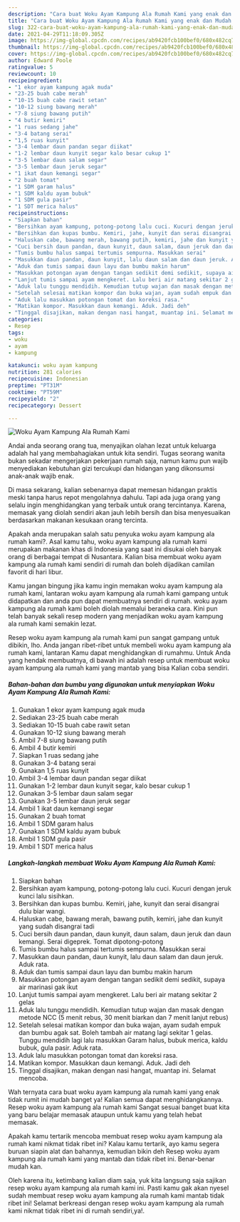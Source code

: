 ```yaml
---
description: "Cara buat Woku Ayam Kampung Ala Rumah Kami yang enak dan Mudah Dibuat"
title: "Cara buat Woku Ayam Kampung Ala Rumah Kami yang enak dan Mudah Dibuat"
slug: 322-cara-buat-woku-ayam-kampung-ala-rumah-kami-yang-enak-dan-mudah-dibuat
date: 2021-04-29T11:18:09.305Z
image: https://img-global.cpcdn.com/recipes/ab9420fcb100bef0/680x482cq70/woku-ayam-kampung-ala-rumah-kami-foto-resep-utama.jpg
thumbnail: https://img-global.cpcdn.com/recipes/ab9420fcb100bef0/680x482cq70/woku-ayam-kampung-ala-rumah-kami-foto-resep-utama.jpg
cover: https://img-global.cpcdn.com/recipes/ab9420fcb100bef0/680x482cq70/woku-ayam-kampung-ala-rumah-kami-foto-resep-utama.jpg
author: Edward Poole
ratingvalue: 5
reviewcount: 10
recipeingredient:
- "1 ekor ayam kampung agak muda"
- "23-25 buah cabe merah"
- "10-15 buah cabe rawit setan"
- "10-12 siung bawang merah"
- "7-8 siung bawang putih"
- "4 butir kemiri"
- "1 ruas sedang jahe"
- "3-4 batang serai"
- "1,5 ruas kunyit"
- "3-4 lembar daun pandan segar diikat"
- "1-2 lembar daun kunyit segar kalo besar cukup 1"
- "3-5 lembar daun salam segar"
- "3-5 lembar daun jeruk segar"
- "1 ikat daun kemangi segar"
- "2 buah tomat"
- "1 SDM garam halus"
- "1 SDM kaldu ayam bubuk"
- "1 SDM gula pasir"
- "1 SDT merica halus"
recipeinstructions:
- "Siapkan bahan"
- "Bersihkan ayam kampung, potong-potong lalu cuci. Kucuri dengan jeruk kunci lalu sisihkan."
- "Bersihkan dan kupas bumbu. Kemiri, jahe, kunyit dan serai disangrai dulu biar wangi."
- "Haluskan cabe, bawang merah, bawang putih, kemiri, jahe dan kunyit yang sudah disangrai tadi"
- "Cuci bersih daun pandan, daun kunyit, daun salam, daun jeruk dan daun kemangi. Serai digeprek. Tomat dipotong-potong"
- "Tumis bumbu halus sampai tertumis sempurna. Masukkan serai"
- "Masukkan daun pandan, daun kunyit, lalu daun salam dan daun jeruk. Aduk rata."
- "Aduk dan tumis sampai daun layu dan bumbu makin harum"
- "Masukkan potongan ayam dengan tangan sedikit demi sedikit, supaya air marinasi gak ikut"
- "Lanjut tumis sampai ayam mengkeret. Lalu beri air matang sekitar 2 gelas"
- "Aduk lalu tunggu mendidih. Kemudian tutup wajan dan masak dengan metode NCC (5 menit rebus, 30 menit biarkan dan 7 menit lanjut rebus)"
- "Setelah selesai matikan kompor dan buka wajan, ayam sudah empuk dan bumbu agak sat. Boleh tambah air matang lagi sekitar 1 gelas. Tunggu mendidih lagi lalu masukkan Garam halus, bubuk merica, kaldu bubuk, gula pasir. Aduk rata."
- "Aduk lalu masukkan potongan tomat dan koreksi rasa."
- "Matikan kompor. Masukkan daun kemangi. Aduk. Jadi deh"
- "Tinggal disajikan, makan dengan nasi hangat, muantap ini. Selamat mencoba."
categories:
- Resep
tags:
- woku
- ayam
- kampung

katakunci: woku ayam kampung 
nutrition: 281 calories
recipecuisine: Indonesian
preptime: "PT31M"
cooktime: "PT59M"
recipeyield: "2"
recipecategory: Dessert

---
```



![Woku Ayam Kampung Ala Rumah Kami](https://img-global.cpcdn.com/recipes/ab9420fcb100bef0/680x482cq70/woku-ayam-kampung-ala-rumah-kami-foto-resep-utama.jpg)

Andai anda seorang orang tua, menyajikan olahan lezat untuk keluarga adalah hal yang membahagiakan untuk kita sendiri. Tugas seorang  wanita bukan sekadar mengerjakan pekerjaan rumah saja, namun kamu pun wajib menyediakan kebutuhan gizi tercukupi dan hidangan yang dikonsumsi anak-anak wajib enak.

Di masa  sekarang, kalian sebenarnya dapat memesan hidangan praktis meski tanpa harus repot mengolahnya dahulu. Tapi ada juga orang yang selalu ingin menghidangkan yang terbaik untuk orang tercintanya. Karena, memasak yang diolah sendiri akan jauh lebih bersih dan bisa menyesuaikan berdasarkan makanan kesukaan orang tercinta. 



Apakah anda merupakan salah satu penyuka woku ayam kampung ala rumah kami?. Asal kamu tahu, woku ayam kampung ala rumah kami merupakan makanan khas di Indonesia yang saat ini disukai oleh banyak orang di berbagai tempat di Nusantara. Kalian bisa membuat woku ayam kampung ala rumah kami sendiri di rumah dan boleh dijadikan camilan favorit di hari libur.

Kamu jangan bingung jika kamu ingin memakan woku ayam kampung ala rumah kami, lantaran woku ayam kampung ala rumah kami gampang untuk didapatkan dan anda pun dapat membuatnya sendiri di rumah. woku ayam kampung ala rumah kami boleh diolah memalui beraneka cara. Kini pun telah banyak sekali resep modern yang menjadikan woku ayam kampung ala rumah kami semakin lezat.

Resep woku ayam kampung ala rumah kami pun sangat gampang untuk dibikin, lho. Anda jangan ribet-ribet untuk membeli woku ayam kampung ala rumah kami, lantaran Kamu dapat menghidangkan di rumahmu. Untuk Anda yang hendak membuatnya, di bawah ini adalah resep untuk membuat woku ayam kampung ala rumah kami yang mantab yang bisa Kalian coba sendiri.

<!--inarticleads1-->

##### Bahan-bahan dan bumbu yang digunakan untuk menyiapkan Woku Ayam Kampung Ala Rumah Kami:

1. Gunakan 1 ekor ayam kampung agak muda
1. Sediakan 23-25 buah cabe merah
1. Sediakan 10-15 buah cabe rawit setan
1. Gunakan 10-12 siung bawang merah
1. Ambil 7-8 siung bawang putih
1. Ambil 4 butir kemiri
1. Siapkan 1 ruas sedang jahe
1. Gunakan 3-4 batang serai
1. Gunakan 1,5 ruas kunyit
1. Ambil 3-4 lembar daun pandan segar diikat
1. Gunakan 1-2 lembar daun kunyit segar, kalo besar cukup 1
1. Gunakan 3-5 lembar daun salam segar
1. Gunakan 3-5 lembar daun jeruk segar
1. Ambil 1 ikat daun kemangi segar
1. Gunakan 2 buah tomat
1. Ambil 1 SDM garam halus
1. Gunakan 1 SDM kaldu ayam bubuk
1. Ambil 1 SDM gula pasir
1. Ambil 1 SDT merica halus




<!--inarticleads2-->

##### Langkah-langkah membuat Woku Ayam Kampung Ala Rumah Kami:

1. Siapkan bahan
1. Bersihkan ayam kampung, potong-potong lalu cuci. Kucuri dengan jeruk kunci lalu sisihkan.
1. Bersihkan dan kupas bumbu. Kemiri, jahe, kunyit dan serai disangrai dulu biar wangi.
1. Haluskan cabe, bawang merah, bawang putih, kemiri, jahe dan kunyit yang sudah disangrai tadi
1. Cuci bersih daun pandan, daun kunyit, daun salam, daun jeruk dan daun kemangi. Serai digeprek. Tomat dipotong-potong
1. Tumis bumbu halus sampai tertumis sempurna. Masukkan serai
1. Masukkan daun pandan, daun kunyit, lalu daun salam dan daun jeruk. Aduk rata.
1. Aduk dan tumis sampai daun layu dan bumbu makin harum
1. Masukkan potongan ayam dengan tangan sedikit demi sedikit, supaya air marinasi gak ikut
1. Lanjut tumis sampai ayam mengkeret. Lalu beri air matang sekitar 2 gelas
1. Aduk lalu tunggu mendidih. Kemudian tutup wajan dan masak dengan metode NCC (5 menit rebus, 30 menit biarkan dan 7 menit lanjut rebus)
1. Setelah selesai matikan kompor dan buka wajan, ayam sudah empuk dan bumbu agak sat. Boleh tambah air matang lagi sekitar 1 gelas. Tunggu mendidih lagi lalu masukkan Garam halus, bubuk merica, kaldu bubuk, gula pasir. Aduk rata.
1. Aduk lalu masukkan potongan tomat dan koreksi rasa.
1. Matikan kompor. Masukkan daun kemangi. Aduk. Jadi deh
1. Tinggal disajikan, makan dengan nasi hangat, muantap ini. Selamat mencoba.




Wah ternyata cara buat woku ayam kampung ala rumah kami yang enak tidak rumit ini mudah banget ya! Kalian semua dapat menghidangkannya. Resep woku ayam kampung ala rumah kami Sangat sesuai banget buat kita yang baru belajar memasak ataupun untuk kamu yang telah hebat memasak.

Apakah kamu tertarik mencoba membuat resep woku ayam kampung ala rumah kami nikmat tidak ribet ini? Kalau kamu tertarik, ayo kamu segera buruan siapin alat dan bahannya, kemudian bikin deh Resep woku ayam kampung ala rumah kami yang mantab dan tidak ribet ini. Benar-benar mudah kan. 

Oleh karena itu, ketimbang kalian diam saja, yuk kita langsung saja sajikan resep woku ayam kampung ala rumah kami ini. Pasti kamu gak akan nyesel sudah membuat resep woku ayam kampung ala rumah kami mantab tidak ribet ini! Selamat berkreasi dengan resep woku ayam kampung ala rumah kami nikmat tidak ribet ini di rumah sendiri,ya!.

